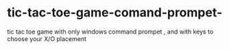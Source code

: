 # tic-tac-toe-game-comand-prompet-
tic tac toe game  with only windows command prompet , and with keys to choose your X/O placement
